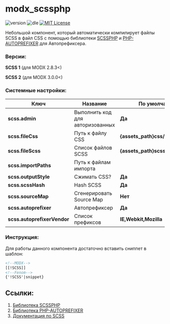 # modx_scssphp
![version](https://img.shields.io/badge/version-1.0.3-orange "Version")
![dle](https://img.shields.io/badge/MODX-2.8.3%3C-green "MODX")
[![MIT License](https://img.shields.io/badge/license-MIT-blue "MIT License")](https://github.com/Element1493/dle_scssphp/blob/main/LICENSE)

Небольшой компонент, который автоматически компилирует файлы SCSS в файл CSS c помощью библиотеки [SCSSPHP](https://github.com/scssphp/scssphp) и [PHP-AUTOPREFIXER](https://github.com/scssphp/scssphp) для Автопрефиксера.

### Версии:
**SCSS 1** (для MODX 2.8.3<)

**SCSS 2** (для MODX 3.0.0<)

### Системные настройки:
Ключ| Название|По умолчанию
-|-|-
**scss.admin**|Выполнить код для авторизованных|**Да**
**scss.fileCss**|Путь к файлу CSS|**{assets_path}css/styles.css**
**scss.fileScss**|Список файлов SCSS|**{assets_path}scss/styles.scss**
**scss.importPaths**|Путь к файлам импорта|
**scss.outputStyle**|Сжимать CSS?|**Да**
**scss.scssHash**|Hash SCSS|**Да**
**scss.sourceMap**|Сгенерировать Source Map|**Нет**
**scss.autoprefixer**|Автопрефиксер|**Да**
**scss.autoprefixerVendor**|Список префиксoв|**IE,Webkit,Mozilla**

### Инструкция:
Для работы данного компонента достаточно вставить сниппет в шаблон:
```html
<!--MODX-->
[[!SCSS]]
<!--Fenom-->
{'!SCSS'|snippet}
```

## Ссылки:
1. [Библиотека SCSSPHP](https://github.com/scssphp/scssphp)
2. [Библиотека PHP-AUTOPREFIXER](https://github.com/padaliyajay/php-autoprefixer)
3. [Документация по SCSS](https://sass-lang.com/documentation)
